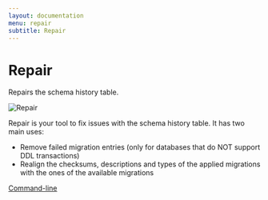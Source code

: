 ```yaml
---
layout: documentation
menu: repair
subtitle: Repair
---
```

# Repair

Repairs the schema history table.

![Repair](/assets/balsamiq/command-repair.png)

Repair is your tool to fix issues with the schema history table. It has two main uses:
- Remove failed migration entries (only for databases that do NOT support DDL transactions)
- Realign the checksums, descriptions and types of the applied migrations with the ones of the available migrations

<p class="next-steps">
    <a class="btn btn-primary" href="/documentation/commandline/">Command-line <i class="fa fa-arrow-right"></i></a>
</p>